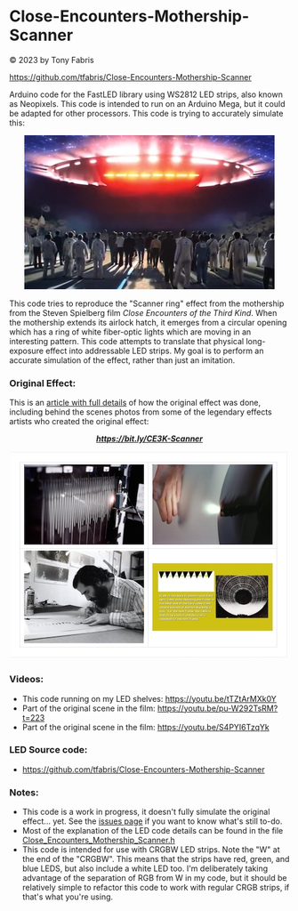 Close-Encounters-Mothership-Scanner
==============================================================================
&copy; 2023 by Tony Fabris

https://github.com/tfabris/Close-Encounters-Mothership-Scanner

Arduino code for the FastLED library using WS2812 LED strips, also known as
Neopixels. This code is intended to run on an Arduino Mega, but it could be
adapted for other processors. This code is trying to accurately simulate this:

<center><p style="text-align: center;">

![CE3KMovieStill](CE3K%20Movie%20Still%20Small.jpg)

</p></center>

This code tries to reproduce the "Scanner ring" effect from the mothership from
the Steven Spielberg film *Close Encounters of the Third Kind*. When the
mothership extends its airlock hatch, it emerges from a circular opening which
has a ring of white fiber-optic lights which are moving in an interesting
pattern. This code attempts to translate that physical long-exposure effect
into addressable LED strips. My goal is to perform an accurate simulation of
the effect, rather than just an imitation.

### Original Effect:

This is an [article with full details](https://bit.ly/CE3K-Scanner) of how the
original effect was done, including behind the scenes photos from some of the
legendary effects artists who created the original effect:

<center><p style="text-align: center;">

***https://bit.ly/CE3K-Scanner***

[![EffectArticleThumbnail](Effect%20Article%20Thumbnail.jpg)](https://bit.ly/CE3K-Scanner)

</p></center>

### Videos:
- This code running on my LED shelves: https://youtu.be/tTZtArMXk0Y
- Part of the original scene in the film: https://youtu.be/pu-W292TsRM?t=223
- Part of the original scene in the film: https://youtu.be/S4PYI6TzqYk

### LED Source code:
- https://github.com/tfabris/Close-Encounters-Mothership-Scanner

### Notes:
- This code is a work in progress, it doesn't fully simulate the original
  effect... yet. See the [issues page](../../issues) if you want to know what's
  still to-do.
- Most of the explanation of the LED code details can be found in the file
  [Close_Encounters_Mothership_Scanner.h](Close_Encounters_Mothership_Scanner.h)
- This code is intended for use with CRGBW LED strips. Note the "W" at the end
  of the "CRGBW". This means that the strips have red, green, and blue LEDS,
  but also include a white LED too. I'm deliberately taking advantage of the
  separation of RGB from W in my code, but it should be relatively simple to
  refactor this code to work with regular CRGB strips, if that's what you're
  using.
